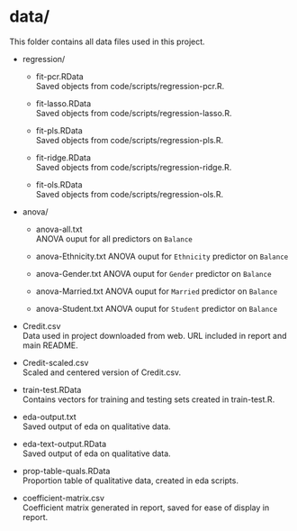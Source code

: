 # data/
This folder contains all data files used in this project.

+ regression/  
  + fit-pcr.RData  
  Saved objects from code/scripts/regression-pcr.R.
  
  + fit-lasso.RData  
  Saved objects from code/scripts/regression-lasso.R.
  
  + fit-pls.RData  
  Saved objects from code/scripts/regression-pls.R.
  
  + fit-ridge.RData  
  Saved objects from code/scripts/regression-ridge.R.
  
  + fit-ols.RData  
  Saved objects from code/scripts/regression-ols.R.



+ anova/
  + anova-all.txt  
  ANOVA ouput for all predictors on `Balance`
  
  + anova-Ethnicity.txt
  ANOVA ouput for `Ethnicity` predictor on `Balance`
  
  + anova-Gender.txt
  ANOVA ouput for `Gender` predictor on `Balance`
  
  + anova-Married.txt
  ANOVA ouput for `Married` predictor on `Balance`
  
  + anova-Student.txt 
  ANOVA ouput for `Student` predictor on `Balance`


+ Credit.csv   
Data used in project downloaded from web. URL included in report and main README.  

+ Credit-scaled.csv  
Scaled and centered version of Credit.csv.  

+ train-test.RData  
Contains vectors for training and testing sets created in train-test.R.  

+ eda-output.txt  
Saved output of eda on qualitative data.  

+ eda-text-output.RData  
Saved output of eda on qualitative data.  

+ prop-table-quals.RData  
Proportion table of qualitative data, created in eda scripts.  

+ coefficient-matrix.csv  
Coefficient matrix generated in report, saved for ease of display in report.  
